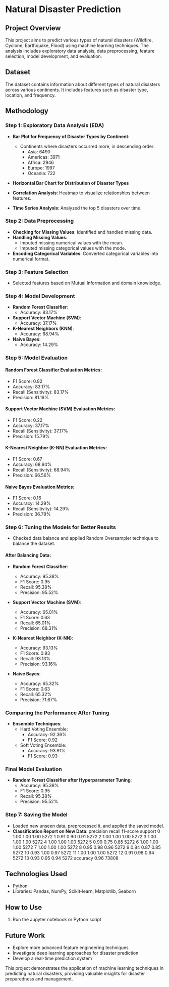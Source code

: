 # Natural Disaster Prediction

## Project Overview
This project aims to predict various types of natural disasters (Wildfire, Cyclone, Earthquake, Flood) using machine learning techniques. The analysis includes exploratory data analysis, data preprocessing, feature selection, model development, and evaluation.

## Dataset
The dataset contains information about different types of natural disasters across various continents. It includes features such as disaster type, location, and frequency.

## Methodology

### Step 1: Exploratory Data Analysis (EDA)
- **Bar Plot for Frequency of Disaster Types by Continent**: 
  - Continents where disasters occurred more, in descending order:
    - Asia: 6490
    - Americas: 3971
    - Africa: 2946
    - Europe: 1997
    - Oceania: 722

- **Horizontal Bar Chart for Distribution of Disaster Types**
- **Correlation Analysis**: Heatmap to visualize relationships between features.
- **Time Series Analysis**: Analyzed the top 5 disasters over time.

### Step 2: Data Preprocessing
- **Checking for Missing Values**: Identified and handled missing data.
- **Handling Missing Values**: 
  - Imputed missing numerical values with the mean.
  - Imputed missing categorical values with the mode.
- **Encoding Categorical Variables**: Converted categorical variables into numerical format.

### Step 3: Feature Selection
- Selected features based on Mutual Information and domain knowledge.

### Step 4: Model Development
- **Random Forest Classifier**: 
  - Accuracy: 83.17%
- **Support Vector Machine (SVM)**: 
  - Accuracy: 37.17%
- **K-Nearest Neighbors (KNN)**: 
  - Accuracy: 68.94%
- **Naive Bayes**: 
  - Accuracy: 14.29%

### Step 5: Model Evaluation
#### Random Forest Classifier Evaluation Metrics:
- F1 Score: 0.82
- Accuracy: 83.17%
- Recall (Sensitivity): 83.17%
- Precision: 81.19%

#### Support Vector Machine (SVM) Evaluation Metrics:
- F1 Score: 0.22
- Accuracy: 37.17%
- Recall (Sensitivity): 37.17%
- Precision: 15.79%

#### K-Nearest Neighbor (K-NN) Evaluation Metrics:
- F1 Score: 0.67
- Accuracy: 68.94%
- Recall (Sensitivity): 68.94%
- Precision: 66.56%

#### Naive Bayes Evaluation Metrics:
- F1 Score: 0.16
- Accuracy: 14.29%
- Recall (Sensitivity): 14.29%
- Precision: 36.79%

### Step 6: Tuning the Models for Better Results
- Checked data balance and applied Random Oversampler technique to balance the dataset.

#### After Balancing Data:
- **Random Forest Classifier**:
  - Accuracy: 95.38%
  - F1 Score: 0.95
  - Recall: 95.38%
  - Precision: 95.52%

- **Support Vector Machine (SVM)**:
  - Accuracy: 65.01%
  - F1 Score: 0.63
  - Recall: 65.01%
  - Precision: 68.31%

- **K-Nearest Neighbor (K-NN)**:
  - Accuracy: 93.13%
  - F1 Score: 0.93
  - Recall: 93.13%
  - Precision: 93.16%

- **Naive Bayes**:
  - Accuracy: 65.32%
  - F1 Score: 0.63
  - Recall: 65.32%
  - Precision: 71.67%

### Comparing the Performance After Tuning
- **Ensemble Techniques**:
  - Hard Voting Ensemble: 
    - Accuracy: 92.36%
    - F1 Score: 0.92
  - Soft Voting Ensemble: 
    - Accuracy: 93.91%
    - F1 Score: 0.93

### Final Model Evaluation
- **Random Forest Classifier after Hyperparameter Tuning**:
  - Accuracy: 95.38%
  - F1 Score: 0.95
  - Recall: 95.38%
  - Precision: 95.52%

### Step 7: Saving the Model
- Loaded new unseen data, preprocessed it, and applied the saved model.
- **Classification Report on New Data**:
          precision    recall  f1-score   support
       0       1.00      1.00      1.00      5272
       1       0.91      0.90      0.91      5272
       2       1.00      1.00      1.00      5272
       3       1.00      1.00      1.00      5272
       4       1.00      1.00      1.00      5272
       5       0.99      0.75      0.85      5272
       6       1.00      1.00      1.00      5272
       7       1.00      1.00      1.00      5272
       8       0.95      0.98      0.96      5272
       9       0.84      0.87      0.85      5272
      10       0.93      1.00      0.97      5272
      11       1.00      1.00      1.00      5272
      12       0.91      0.98      0.94      5272
      13       0.93      0.95      0.94      5272
accuracy                           0.96     73808

## Technologies Used
- Python
- Libraries: Pandas, NumPy, Scikit-learn, Matplotlib, Seaborn

## How to Use
1. Run the Jupyter notebook or Python script

## Future Work
- Explore more advanced feature engineering techniques
- Investigate deep learning approaches for disaster prediction
- Develop a real-time prediction system


This project demonstrates the application of machine learning techniques in predicting natural disasters, providing valuable insights for disaster preparedness and management.


